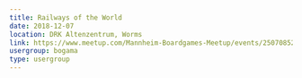 ```yaml
---
title: Railways of the World
date: 2018-12-07
location: DRK Altenzentrum, Worms
link: https://www.meetup.com/Mannheim-Boardgames-Meetup/events/250708528/
usergroup: bogama
type: usergroup
---
```

